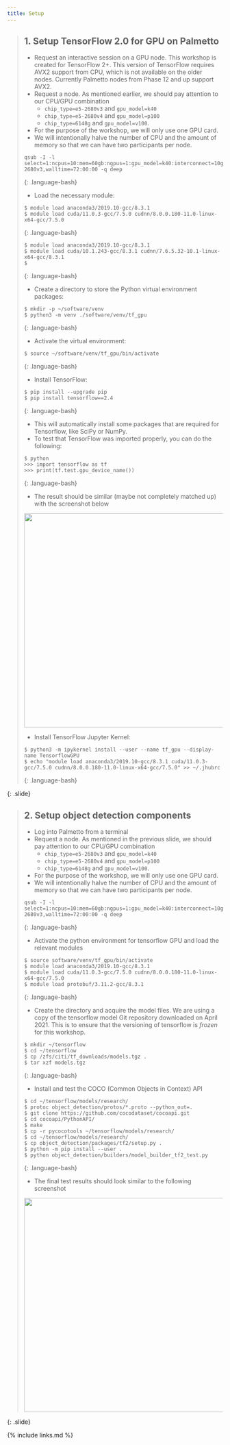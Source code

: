 ```yaml
---
title: Setup
---
```


> ## 1. Setup TensorFlow 2.0 for GPU on Palmetto
>
> - Request an interactive session on a GPU node. This workshop is created for TensorFlow 2+. 
> This version of TensorFlow requires AVX2 support from CPU, which is not available on the older 
> nodes. Currently Palmetto nodes from Phase 12 and up support AVX2.
> - Request a node. As mentioned earlier, we should pay attention to our CPU/GPU combination
>   - `chip_type=e5-2680v3` and `gpu_model=k40`
>   - `chip_type=e5-2680v4` and `gpu_model=p100`
>   - `chip_type=6148g` and `gpu_model=v100`. 
> - For the purpose of the workshop, we will only use one GPU card. 
> - We will intentionally halve the number of CPU and the amount of memory so that we can have two participants
> per node. 
> 
> ~~~
> qsub -I -l select=1:ncpus=10:mem=60gb:ngpus=1:gpu_model=k40:interconnect=10ge:chip_type=e5-2680v3,walltime=72:00:00 -q deep
> ~~~
> {: .language-bash}
> 
> - Load the necessary module:
>
> ~~~
> $ module load anaconda3/2019.10-gcc/8.3.1 
> $ module load cuda/11.0.3-gcc/7.5.0 cudnn/8.0.0.180-11.0-linux-x64-gcc/7.5.0
> ~~~
> {: .language-bash}
>
> ~~~
> $ module load anaconda3/2019.10-gcc/8.3.1 
> $ module load cuda/10.1.243-gcc/8.3.1 cudnn/7.6.5.32-10.1-linux-x64-gcc/8.3.1
> $
> ~~~
> {: .language-bash}
> 
> - Create a directory to store the Python virtual environment packages:
>
> ~~~
> $ mkdir -p ~/software/venv
> $ python3 -m venv ./software/venv/tf_gpu
> ~~~
> {: .language-bash}
>
> - Activate the virtual environment:
>
> ~~~
> $ source ~/software/venv/tf_gpu/bin/activate
> ~~~
> {: .language-bash}
> 
> - Install TensorFlow:
>
> ~~~
> $ pip install --upgrade pip
> $ pip install tensorflow==2.4
> ~~~
> {: .language-bash}
> 
> - This will automatically install some packages that are required for Tensorflow, like SciPy or NumPy. 
> - To test that TensorFlow was imported properly, you can do the following:
>
> ~~~
> $ python
> >>> import tensorflow as tf
> >>> print(tf.test.gpu_device_name())
> ~~~
> {: .language-bash}
>
> - The result should be similar (maybe not completely matched up) with the screenshot below
> 
> <img src="../workshop-obj-detection/fig/setup/01.png" style="height:500px">
>
> - Install TensorFlow Jupyter Kernel:
>
> ~~~
> $ python3 -m ipykernel install --user --name tf_gpu --display-name TensorflowGPU
> $ echo "module load anaconda3/2019.10-gcc/8.3.1 cuda/11.0.3-gcc/7.5.0 cudnn/8.0.0.180-11.0-linux-x64-gcc/7.5.0" >> ~/.jhubrc
> ~~~
> {: .language-bash}
> 
{: .slide}


> ## 2. Setup object detection components
>
> - Log into Palmetto from a terminal
> - Request a node. As mentioned in the previous slide, we should pay attention to our CPU/GPU combination
>   - `chip_type=e5-2680v3` and `gpu_model=k40`
>   - `chip_type=e5-2680v4` and `gpu_model=p100`
>   - `chip_type=6148g` and `gpu_model=v100`. 
> - For the purpose of the workshop, we will only use one GPU card. 
> - We will intentionally halve the number of CPU and the amount of memory so that we can have two participants
> per node. 
> 
> ~~~
> qsub -I -l select=1:ncpus=10:mem=60gb:ngpus=1:gpu_model=k40:interconnect=10ge:chip_type=e5-2680v3,walltime=72:00:00 -q deep
> ~~~
> {: .language-bash}
>
> - Activate the python environment for tensorflow GPU and load the relevant modules
> 
> ~~~
> $ source software/venv/tf_gpu/bin/activate
> $ module load anaconda3/2019.10-gcc/8.3.1 
> $ module load cuda/11.0.3-gcc/7.5.0 cudnn/8.0.0.180-11.0-linux-x64-gcc/7.5.0 
> $ module load protobuf/3.11.2-gcc/8.3.1
> ~~~
> {: .language-bash}
>
> - Create the directory and acquire the model files. We are using a copy of the tensorflow model Git repository downloaded 
> on April 2021. This is to ensure that the versioning of tensorflow is *frozen* for this workshop. 
> 
> ~~~
> $ mkdir ~/tensorflow
> $ cd ~/tensorflow
> $ cp /zfs/citi/tf_downloads/models.tgz .
> $ tar xzf models.tgz
> ~~~
> {: .language-bash}
>
> - Install and test the COCO (Common Objects in Context) API
> 
> ~~~
> $ cd ~/tensorflow/models/research/
> $ protoc object_detection/protos/*.proto --python_out=.
> $ git clone https://github.com/cocodataset/cocoapi.git
> $ cd cocoapi/PythonAPI/
> $ make
> $ cp -r pycocotools ~/tensorflow/models/research/
> $ cd ~/tensorflow/models/research/
> $ cp object_detection/packages/tf2/setup.py .
> $ python -m pip install --user .
> $ python object_detection/builders/model_builder_tf2_test.py 
> ~~~
> {: .language-bash}
> 
> - The final test results should look similar to the following screenshot
>
> <img src="../workshop-obj-detection/fig/setup/02.png" style="height:500px">
>
{: .slide}

{% include links.md %}
